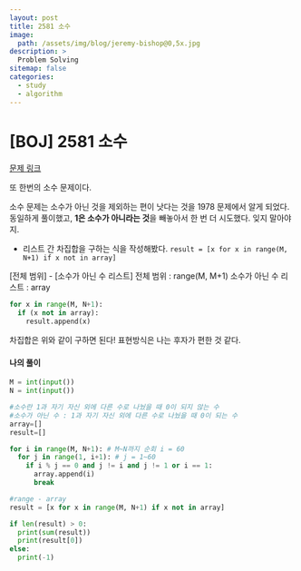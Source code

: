 ```yaml
---
layout: post
title: 2581 소수
image:
  path: /assets/img/blog/jeremy-bishop@0,5x.jpg
description: >
  Problem Solving
sitemap: false
categories:
  - study
  - algorithm
---
```


# [BOJ] 2581 소수

[문제 링크](https://boj.kr/2581)

또 한번의 소수 문제이다.

소수 문제는 소수가 아닌 것을 제외하는 편이 낫다는 것을 1978 문제에서 알게 되었다.
동일하게 풀이했고, **1은 소수가 아니라는 것**을 빼놓아서 한 번 더 시도했다. 잊지 말아야지.

* 리스트 간 차집합을 구하는 식을 작성해봤다.
`result = [x for x in range(M, N+1) if x not in array]`

[전체 범위] - [소수가 아닌 수 리스트]
전체 범위 : range(M, M+1)
소수가 아닌 수 리스트 : array

```python
for x in range(M, N+1):
  if (x not in array):
    result.append(x)
```

차집합은 위와 같이 구하면 된다! 표현방식은 나는 후자가 편한 것 같다.


#### 나의 풀이

```python
M = int(input())
N = int(input())

#소수란 1과 자기 자신 외에 다른 수로 나눴을 때 0이 되지 않는 수
#소수가 아닌 수 : 1과 자기 자신 외에 다른 수로 나눴을 때 0이 되는 수
array=[]
result=[]

for i in range(M, N+1): # M~N까지 순회 i = 60
  for j in range(1, i+1): # j = 1~60
    if i % j == 0 and j != i and j != 1 or i == 1:
      array.append(i)
      break

#range - array
result = [x for x in range(M, N+1) if x not in array]

if len(result) > 0:
  print(sum(result))
  print(result[0])
else:
  print(-1)
```
